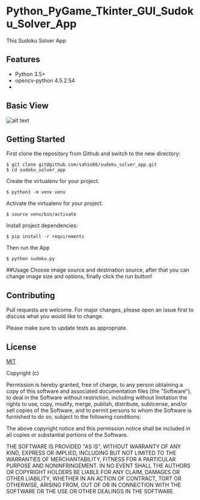 # Python_PyGame_Tkinter_GUI_Sudoku_Solver_App



This Sudoku Solver App


## Features
  -  Python 3.5+
  -  opencv-python 4.5.2.54
  - 

##  Basic View
![alt text](https://github.com/sahin88/sudoku_solver_app/blob/main/sudoku.png)



## Getting Started
First clone the repository from Github and switch to the new directory:
```
$ git clone git@github.com/sahin88/sudoku_solver_app.git
$ cd sudoku_solver_app
```
Create the virtualenv for your project.
```
$ python3 -m venv venv

```

Activate the virtualenv for your project.
```
$ source venv/bin/activate

```
Install project dependencies:
```
$ pip install -r requirements

```

Then  run the App
```
$ python sudoku.py

```
##Usage
Choose image source and destination source, after that you can change image size and options, finally click the run button!


## Contributing
Pull requests are welcome. For major changes, please open an issue first to discuss what you would like to change.

Please make sure to update tests as appropriate.

## License
[MIT](https://choosealicense.com/licenses/mit/)

Copyright (c)

Permission is hereby granted, free of charge, to any person obtaining a copy of this software and associated documentation files (the "Software"),
to deal in the Software without restriction, including without limitation the rights to use, copy, modify, merge, publish, distribute, sublicense, and/or sell copies of the Software, and to permit persons to whom the Software is furnished to do so, subject to the following conditions:

The above copyright notice and this permission notice shall be included in all copies or substantial portions of the Software.

THE SOFTWARE IS PROVIDED "AS IS", WITHOUT WARRANTY OF ANY KIND, EXPRESS OR IMPLIED, INCLUDING BUT NOT LIMITED TO THE WARRANTIES OF MERCHANTABILITY, FITNESS FOR A PARTICULAR PURPOSE AND NONINFRINGEMENT. IN NO EVENT SHALL THE AUTHORS OR COPYRIGHT HOLDERS BE LIABLE FOR ANY CLAIM, DAMAGES OR OTHER LIABILITY, 
WHETHER IN AN ACTION OF CONTRACT, TORT OR OTHERWISE, ARISING FROM, OUT OF OR IN CONNECTION WITH THE SOFTWARE OR THE USE OR OTHER DEALINGS IN THE SOFTWARE.
